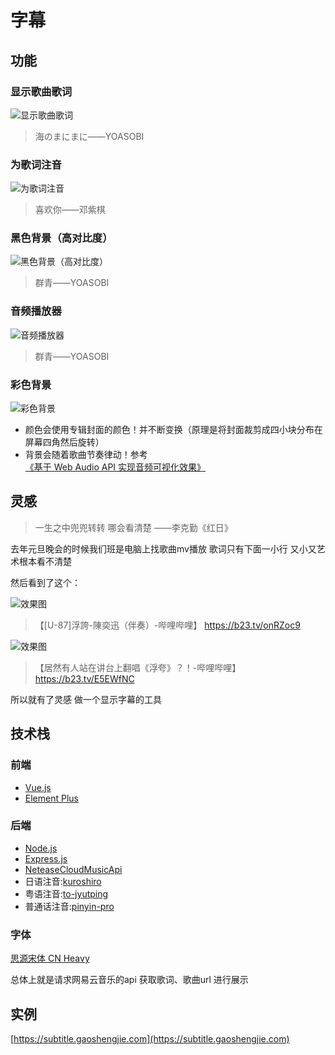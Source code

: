 # 字幕

## 功能

### 显示歌曲歌词
![显示歌曲歌词](https://i.postimg.cc/G3HfgxvM/7e72c7e6e86e5db62a8f2cd834ff3a8.png/?v=1)
> 海のまにまに——YOASOBI

### 为歌词注音
![为歌词注音](https://i.postimg.cc/8Cpvsst3/d51b36fe87a42cbe1ec7ed6fd505045.png/?v=1)
> 喜欢你——邓紫棋

### 黑色背景（高对比度）
![黑色背景（高对比度）](https://i.postimg.cc/jjM8ZD20/d7375f667283f6183ad5561a8b7c703.png)
> 群青——YOASOBI

### 音频播放器
![音频播放器](https://i.postimg.cc/bNFkC1HR/adb347cf06121aab613c0eaa464558b.png)
> 群青——YOASOBI

### 彩色背景
![彩色背景](https://i.postimg.cc/G3HfgxvM/7e72c7e6e86e5db62a8f2cd834ff3a8.png/?v=1)
- 颜色会使用专辑封面的颜色！并不断变换（原理是将封面裁剪成四小块分布在屏幕四角然后旋转）
- 背景会随着歌曲节奏律动！参考[《基于 Web Audio API 实现音频可视化效果》](https://developer.mozilla.org/zh-CN/docs/Web/API/Web_Audio_API/Visualizations_with_Web_Audio_API)

## 灵感

> 一生之中兜兜转转 哪会看清楚 ——李克勤《红日》

去年元旦晚会的时候我们班是电脑上找歌曲mv播放 歌词只有下面一小行 又小又艺术根本看不清楚

然后看到了这个：

![效果图](https://i.postimg.cc/VkSTCX5J/3e8998e1e211b553d5ff0d7b59a455d.jpg)

> 【[U-87]浮誇-陳奕迅（伴奏）-哔哩哔哩】 https://b23.tv/onRZoc9

![效果图](https://i.postimg.cc/FRvn8qpS/98c22c06dce8ff2744da2d4e848e11a.jpg)

> 【居然有人站在讲台上翻唱《浮夸》？！-哔哩哔哩】 https://b23.tv/E5EWfNC

所以就有了灵感 做一个显示字幕的工具

## 技术栈

### 前端

- [Vue.js](https://cn.vuejs.org/)
- [Element Plus](https://element-plus.gitee.io/zh-CN/)

### 后端

- [Node.js](https://nodejs.org)
- [Express.js](https://github.com/expressjs/express)
- [NeteaseCloudMusicApi](https://github.com/Binaryify/NeteaseCloudMusicApi)
- 日语注音:[kuroshiro](https://github.com/hexenq/kuroshiro)
- 粤语注音:[to-jyutping](https://github.com/CanCLID/to-jyutping)
- 普通话注音:[pinyin-pro](https://github.com/zh-lx/pinyin-pro)

### 字体
[思源宋体 CN Heavy](https://source.typekit.com/source-han-serif/cn/)



总体上就是请求网易云音乐的api 获取歌词、歌曲url 进行展示

## 实例

[https://subtitle.gaoshengjie.com](https://subtitle.gaoshengjie.com)
